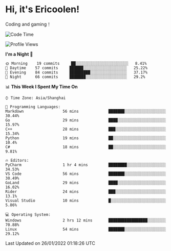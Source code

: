 # Hi, it's Ericoolen!
Coding and gaming！

<!--START_SECTION:waka-->
![Code Time](http://img.shields.io/badge/Code%20Time-154%20hrs%201%20min-blue)

![Profile Views](http://img.shields.io/badge/Profile%20Views-0-blue)

**I'm a Night 🦉** 

```text
🌞 Morning    19 commits     ██░░░░░░░░░░░░░░░░░░░░░░░   8.41% 
🌆 Daytime    57 commits     ██████░░░░░░░░░░░░░░░░░░░   25.22% 
🌃 Evening    84 commits     █████████░░░░░░░░░░░░░░░░   37.17% 
🌙 Night      66 commits     ███████░░░░░░░░░░░░░░░░░░   29.2%

```


📊 **This Week I Spent My Time On** 

```text
⌚︎ Time Zone: Asia/Shanghai

💬 Programming Languages: 
Markdown                 56 mins             ███████░░░░░░░░░░░░░░░░░░   30.44% 
Go                       29 mins             ████░░░░░░░░░░░░░░░░░░░░░   15.97% 
C++                      28 mins             ███░░░░░░░░░░░░░░░░░░░░░░   15.34% 
Python                   19 mins             ██░░░░░░░░░░░░░░░░░░░░░░░   10.4% 
C#                       18 mins             ██░░░░░░░░░░░░░░░░░░░░░░░   9.81%

🔥 Editors: 
PyCharm                  1 hr 4 mins         ████████░░░░░░░░░░░░░░░░░   34.53% 
VS Code                  56 mins             ███████░░░░░░░░░░░░░░░░░░   30.49% 
GoLand                   29 mins             ████░░░░░░░░░░░░░░░░░░░░░   16.02% 
Rider                    24 mins             ███░░░░░░░░░░░░░░░░░░░░░░   13.1% 
Visual Studio            10 mins             █░░░░░░░░░░░░░░░░░░░░░░░░   5.86%

💻 Operating System: 
Windows                  2 hrs 12 mins       █████████████████░░░░░░░░   70.88% 
Linux                    54 mins             ███████░░░░░░░░░░░░░░░░░░   29.12%

```


 Last Updated on 26/01/2022 01:18:26 UTC
<!--END_SECTION:waka-->

